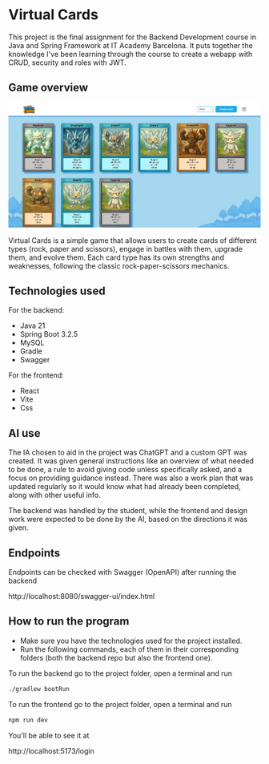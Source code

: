 # Virtual Cards

This project is the final assignment for the Backend Development course in Java and Spring Framework at IT Academy Barcelona. It puts together the knowledge I've been learning through the course to create a webapp with CRUD, security and roles with JWT.


## Game overview 

![github_img.png](src/main/resources/github_img.png)

Virtual Cards is a simple game that allows users to create cards of different types (rock, paper and scissors), engage in battles with them, upgrade them, and evolve them. Each card type has its own strengths and weaknesses, following the classic rock-paper-scissors mechanics.

## Technologies used

For the backend:
- Java 21
- Spring Boot 3.2.5
- MySQL
- Gradle
- Swagger

For the frontend:
- React
- Vite
- Css


## AI use

The IA chosen to aid in the project was ChatGPT and a custom GPT was created. It was given general instructions like an overview of what needed to be done, a rule to avoid giving code unless specifically asked, and a focus on providing guidance instead. There was also a work plan that was updated regularly so it would know what had already been completed, along with other useful info.

The backend was handled by the student, while the frontend and design work were expected to be done by the AI, based on the directions it was given.


## Endpoints

Endpoints can be checked with Swagger (OpenAPI) after running the backend

http://localhost:8080/swagger-ui/index.html


## How to run the program

- Make sure you have the technologies used for the project installed.
- Run the following commands, each of them in their corresponding folders (both the backend repo but also the frontend one).

To run the backend go to the project folder, open a terminal and run

```bash
./gradlew bootRun
```

To run the frontend go to the project folder, open a terminal and run

```bash
npm run dev
```

You'll be able to see it at

http://localhost:5173/login
